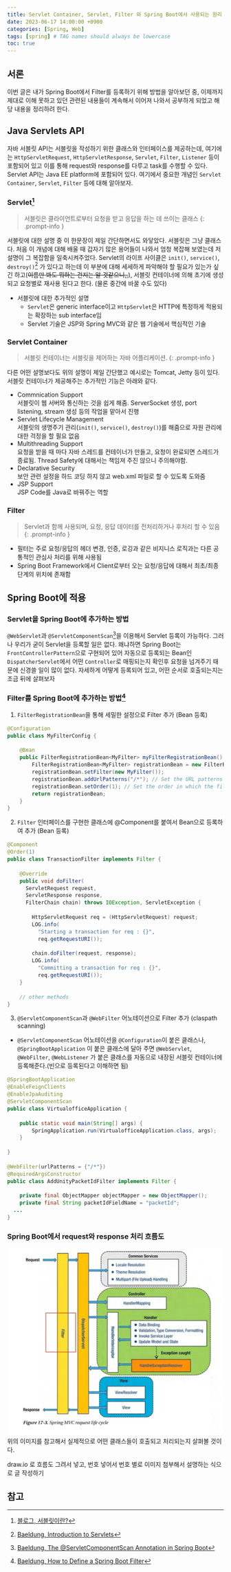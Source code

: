 ```yaml
---
title: Servlet Container, Servlet, Filter 와 Spring Boot에서 사용되는 원리
date: 2023-06-17 14:00:00 +0900
categories: [Spring, Web]
tags: [spring] # TAG names should always be lowercase
toc: true
---
```


## 서론
 이번 글은 내가 Spring Boot에서 Filter를 등록하기 위해 방법을 알아보던 중, 이제까지 제대로 이해 못하고 있던 관련된 내용들이 계속해서 이어져 나와서 공부하게 되었고 해당 내용을 정리하려 한다.

## Java Servlets API
 자바 서블릿 API는 서블릿을 작성하기 위한 클래스와 인터페이스를 제공하는데, 여기에는 `HttpServletRequest`, `HttpServletResponse`, `Servlet`, `Filter`, `Listener` 등이 포함되어 있고 이를 통해 request와 response를 다루고 task를 수행할 수 있다. Servlet API는 Java EE platform에 포함되어 있다. 여기에서 중요한 개념인 `Servlet Container`, `Servlet`, `Filter` 등에 대해 알아보자.

### Servlet[^footnote2]
> 서블릿은 클라이언트로부터 요청을 받고 응답을 하는 데 쓰이는 클래스
{: .prompt-info }

 서블릿에 대한 설명 중 이 한문장이 제일 간단하면서도 와닿았다. 서블릿은 그냥 클래스다. 처음 이 개념에 대해 배울 때 갑자기 많은 용어들이 나와서 엄청 복잡해 보였는데 저 설명이 그 복잡함을 일축시켜주었다. Servlet의 라이프 사이클은 `init()`, `service()`, `destroy()`[^footnote3] 가 있다고 하는데 이 부분에 대해 세세하게 파악해야 할 필요가 있는가 싶긴 하고(<s>이름만 봐도 뭐하는 건지는 알 것같으니,,</s>), 서블릿 컨테이너에 의해 초기에 생성되고 요청별로 재사용 된다고 한다. (물론 중간에 바꿀 수도 있다)
- 서블릿에 대한 추가적인 설명
  - `Servlet`은 generic interface이고 `HttpServlet`은 HTTP에 특정하게 적용되는 확장하는 sub interface임
  - Servlet 기술은 JSP와 Spring MVC와 같은 웹 기술에서 핵심적인 기술


### Servlet Container
> 서블릿 컨테이너는 서블릿을 제어하는 자바 어플리케이션.
{: .prompt-info }

 다른 어떤 설명보다도 위의 설명이 제일 간단했고 예시로는 Tomcat, Jetty 등이 있다.
 서블릿 컨테이너가 제공해주는 추가적인 기능은 아래와 같다.
 - Commnication Support <br>
 서블릿이 웹 서버와 통신하는 것을 쉽게 해줌. ServerSocket 생성, port listening, stream 생성 등의 작업을 맡아서 진행
 - Servlet Lifecycle Management <br>
 서블릿의 생명주기 관리(`init()`, `service()`, `destroy()`)를 해줌으로 자원 관리에 대한 걱정을 할 필요 없음
 - Multithreading Support <br>
 요청을 받을 때 마다 자바 스레드를 컨테이너가 만들고, 요청이 완료되면 스레드가 종료됨. Thread Safety에 대해서는 책임져 주진 않으니 주의해야함.
 - Declarative Security <br>
  보안 관련 설정을 하드 코딩 하지 않고 web.xml 파일로 할 수 있도록 도와줌
 - JSP Support <br>
  JSP Code를 Java로 바꿔주는 역할

### Filter
> Servlet과 함께 사용되며, 요청, 응답 데이터를 전처리하거나 후처리 할 수 있음
{: .prompt-info }
 - 필터는 주로 요청/응답의 헤더 변경, 인증, 로깅과 같은 비지니스 로직과는 다른 공통적인 관심사 처리를 위해 사용됨
 - Spring Boot Framework에서 Client로부터 오는 요청/응답에 대해서 최초/최종 단계의 위치에 존재함

## Spring Boot에 적용
### Servlet을 Spring Boot에 추가하는 방법
 `@WebServlet`과 `@ServletComponentScan`[^footnote]을 이용해서 Servlet 등록이 가능하다. 그러나 우리가 굳이 Servlet을 등록할 일은 없다. 왜냐하면 Spring Boot는 `FrontControllerPattern`으로 구현되어 있어 자동으로 등록되는 Bean인 `DispatcherServlet`에서 어떤 `Controller`로 매핑되는지 확인후 요청을 넘겨주기 때문에 신경쓸 일이 많이 없다. 자세하게 어떻게 등록되어 있고, 어떤 순서로 호출되는지는 조금 뒤에 살펴보자

### Filter를 Spring Boot에 추가하는 방법[^footnote1]
1. `FilterRegistrationBean`을 통해 세밀한 설정으로 Filter 추가 (Bean 등록)
```java
@Configuration
public class MyFilterConfig {

    @Bean
    public FilterRegistrationBean<MyFilter> myFilterRegistrationBean() {
        FilterRegistrationBean<MyFilter> registrationBean = new FilterRegistrationBean<>();
        registrationBean.setFilter(new MyFilter());
        registrationBean.addUrlPatterns("/*"); // Set the URL patterns for which the filter should be applied
        registrationBean.setOrder(1); // Set the order in which the filter should be executed (if multiple filters are registered)
        return registrationBean;
    }
}
```
2. `Filter` 인터페이스를 구현한 클래스에 @Component를 붙여서 Bean으로 등록하여 추가 (Bean 등록)
```java
@Component
@Order(1)
public class TransactionFilter implements Filter {

    @Override
    public void doFilter(
      ServletRequest request, 
      ServletResponse response, 
      FilterChain chain) throws IOException, ServletException {
 
        HttpServletRequest req = (HttpServletRequest) request;
        LOG.info(
          "Starting a transaction for req : {}", 
          req.getRequestURI());
 
        chain.doFilter(request, response);
        LOG.info(
          "Committing a transaction for req : {}", 
          req.getRequestURI());
    }

    // other methods 
}
```
3. `@ServletComponentScan`과 `@WebFilter` 어노테이션으로 Filter 추가 (claspath scanning)
- `@ServletComponentScan` 어노테이션을 `@Configuration`이 붙은 클래스나, `@SpringBootApplication` 이 붙은 클래스에 달아 주면 `@WebServlet`, `@WebFilter`, `@WebListener` 가 붙은 클래스를 자동으로 내장된 서블릿 컨테이너에 등록해준다.(빈으로 등록된다고 이해하면 됨)

```java
@SpringBootApplication
@EnableFeignClients
@EnableJpaAuditing
@ServletComponentScan
public class VirtualofficeApplication {

	public static void main(String[] args) {
		SpringApplication.run(VirtualofficeApplication.class, args);
	}

}

@WebFilter(urlPatterns = {"/*"})
@RequiredArgsConstructor
public class AddUnityPacketIdFilter implements Filter {

	private final ObjectMapper objectMapper = new ObjectMapper();
	private final String packetIdFieldName = "packetId";
  ...
}
```

### Spring Boot에서 request와 response 처리 흐름도
![spring-request-flow](/assets/images/spring-request-flow.png)
위의 이미지를 참고해서 실제적으로 어떤 클래스들이 호출되고 처리되는지 살펴볼 것이다.

draw.io 로 흐름도 그려서 넣고, 번호 넣어서
번호 별로 이미지 첨부해서 설명하는 식으로 글 작성하기

## 참고
[^footnote]: [Baeldung, The @ServletComponentScan Annotation in Spring Boot](https://www.baeldung.com/spring-servletcomponentscan)
[^footnote1]: [Baeldung, How to Define a Spring Boot Filter](https://www.baeldung.com/spring-boot-add-filter)
[^footnote2]: [블로그, 서블릿이란?](https://mangkyu.tistory.com/14)
[^footnote3]: [Baeldung, Introduction to Servlets](https://www.baeldung.com/intro-to-servlets)
<!-- [^footnote1]: [Baeldung, The @ServletComponentScan Annotations in Spring Boot](https://www.baeldung.com/spring-servletcomponentscan) -->
